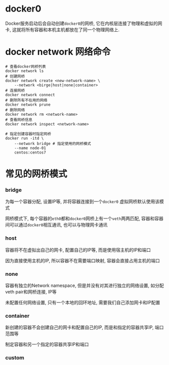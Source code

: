 # docker0

Docker服务启动后会自动创建`docker0`的网桥, 它在内核层连接了物理和虚拟的网卡, 这就将所有容器和本机主机都放在了同一个物理网络上. 

# docker network 网络命令

```shell
# 查看docker网桥列表
docker network ls
# 创建网桥
docker network create <new-network-name> \ 
	--network <birge|host|none|container>
# 连接网桥
docker network connect
# 删除所有不在用的网络
docker network prune
# 删除网络
docker network rm <network-name>
# 查看网桥信息
docker network inspect <network-name>
```

```shell
# 指定创建容器时指定网桥
docker run -itd \
	--network bridge # 指定使用的网桥模式
	--name node-01
	centos:centos7
```



# 常见的网桥模式

### bridge
为每一个容器分配, 设置IP等, 并将容器连接到一个`docker0`
虚拟网桥默认使用该模式

网桥模式下, 每个容器的`eth0`都和`docker0`网桥上有一个`veth`两两匹配, 容器和容器间可以通过`docker0`相互通讯, 也可以与物理网卡通讯

### host

容器将不在虚拟出自己的网卡, 配置自己的IP等, 而是使用宿主机的IP和端口

因为直接使用主机的IP, 所以容器不在需要端口映射, 容器会直接占用主机的端口

### none

容器有独立的Network namespace, 但是并没有对其进行独立的网络设置, 如分配veth pair和网桥连接, IP等

未配置任何网络设置, 只有一个本地的回环地址, 需要我们自己添加网卡和IP配置

### container

新创建的容器不会创建自己的网卡和配置自己的IP, 而是和指定的容器共享IP, 端口范围等

制定容器和另一个指定的容器共享IP和端口

### custom

